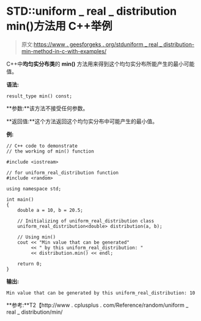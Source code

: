 # STD::uniform _ real _ distribution min()方法用 C++举例

> 原文:[https://www . geesforgeks . org/stduniform _ real _ distribution-min-method-in-c-with-examples/](https://www.geeksforgeeks.org/stduniform_real_distribution-min-method-in-c-with-examples/)

C++中**均匀实分布类**的 **min()** 方法用来得到这个均匀实分布所能产生的最小可能值。

**语法:**

```
result_type min() const;

```

**参数:**该方法不接受任何参数。

**返回值:**这个方法返回这个均匀实分布中可能产生的最小值。

**例:**

```
// C++ code to demonstrate
// the working of min() function

#include <iostream>

// for uniform_real_distribution function
#include <random>

using namespace std;

int main()
{
    double a = 10, b = 20.5;

    // Initializing of uniform_real_distribution class
    uniform_real_distribution<double> distribution(a, b);

    // Using min()
    cout << "Min value that can be generated"
         << " by this uniform_real_distribution: "
         << distribution.min() << endl;

    return 0;
}
```

**输出:**

```
Min value that can be generated by this uniform_real_distribution: 10

```

**参考:**T2【http://www . cplusplus . com/Reference/random/uniform _ real _ distribution/min/